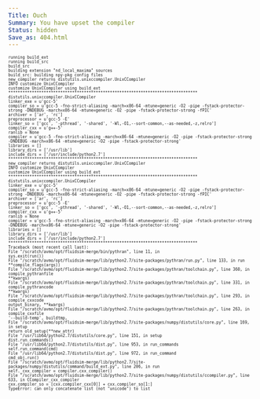 ```yaml
---
Title: Ouch
Summary: You have upset the compiler
Status: hidden
Save_as: 404.html
---
```


<style>
.main {
    text-align: center;
    position: relative;
}
.main h1 {
    transition: 300ms font-size;
    font-size: 150pt;
}
div.main div.admonition {
    position: fixed;
    top: 220px;
    left: 25px;
    right: 25px;
    transform: translateY(55px) rotate(5deg);
    margin: 0;
    animation: 500ms stamp both linear 1s;
    z-index: 10;
}

@keyframes stamp {
    from {
        opacity: 0;
        transform: scale(10);
    }
    10% {
        opacity: 1;
    }
    to {}
}

div.main div.admonition h1,
div.main div.admonition p {
    text-align: center;
}

div.main div.admonition h1 {
    font-style: italic;
}

@media (max-width: 415px) {
    div.main div.admonition h1 {
        font-size: 64pt;
    }
}
</style>

<div class='main' markdown='1'>

<div class='admonition m-note m-danger' markdown='1'>
# 404

We couldn't find the page you were looking for.

You probably meant to go somewhere else.

Click on the navbar to try a different page.

page.

</div>

</div>

<div class="main">
<style>
    .code {
        font-size: 6pt;
        white-space: pre-line;
        text-align: left;
        overflow-x: revert;
        color: var(--danger-filled-background-color);
        animation: 300ms shake1 linear 10;
    }

```
@keyframes shake1 {
    2% {
        transform: translate(0.5px, -1.5px) rotate(-0.5deg);
    }
    4% {
        transform: translate(0.5px, 1.5px) rotate(1.5deg);
    }
    6% {
        transform: translate(1.5px, 1.5px) rotate(1.5deg);
    }
    8% {
        transform: translate(2.5px, 1.5px) rotate(0.5deg);
    }
    10% {
        transform: translate(0.5px, 2.5px) rotate(0.5deg);
    }
    12% {
        transform: translate(1.5px, 1.5px) rotate(0.5deg);
    }
    14% {
        transform: translate(0.5px, 0.5px) rotate(0.5deg);
    }
    16% {
        transform: translate(-1.5px, -0.5px) rotate(1.5deg);
    }
    18% {
        transform: translate(0.5px, 0.5px) rotate(1.5deg);
    }
    20% {
        transform: translate(2.5px, 2.5px) rotate(1.5deg);
    }
    22% {
        transform: translate(0.5px, -1.5px) rotate(1.5deg);
    }
    24% {
        transform: translate(-1.5px, 1.5px) rotate(-0.5deg);
    }
    26% {
        transform: translate(1.5px, 0.5px) rotate(1.5deg);
    }
    28% {
        transform: translate(-0.5px, -0.5px) rotate(-0.5deg);
    }
    30% {
        transform: translate(1.5px, -0.5px) rotate(-0.5deg);
    }
    32% {
        transform: translate(2.5px, -1.5px) rotate(1.5deg);
    }
    34% {
        transform: translate(2.5px, 2.5px) rotate(-0.5deg);
    }
    36% {
        transform: translate(0.5px, -1.5px) rotate(0.5deg);
    }
    38% {
        transform: translate(2.5px, -0.5px) rotate(-0.5deg);
    }
    40% {
        transform: translate(-0.5px, 2.5px) rotate(0.5deg);
    }
    42% {
        transform: translate(-1.5px, 2.5px) rotate(0.5deg);
    }
    44% {
        transform: translate(-1.5px, 1.5px) rotate(0.5deg);
    }
    46% {
        transform: translate(1.5px, -0.5px) rotate(-0.5deg);
    }
    48% {
        transform: translate(2.5px, -0.5px) rotate(0.5deg);
    }
    50% {
        transform: translate(-1.5px, 1.5px) rotate(0.5deg);
    }
    52% {
        transform: translate(-0.5px, 1.5px) rotate(0.5deg);
    }
    54% {
        transform: translate(-1.5px, 1.5px) rotate(0.5deg);
    }
    56% {
        transform: translate(0.5px, 2.5px) rotate(1.5deg);
    }
    58% {
        transform: translate(2.5px, 2.5px) rotate(0.5deg);
    }
    60% {
        transform: translate(2.5px, -1.5px) rotate(1.5deg);
    }
    62% {
        transform: translate(-1.5px, 0.5px) rotate(1.5deg);
    }
    64% {
        transform: translate(-1.5px, 1.5px) rotate(1.5deg);
    }
    66% {
        transform: translate(0.5px, 2.5px) rotate(1.5deg);
    }
    68% {
        transform: translate(2.5px, -1.5px) rotate(1.5deg);
    }
    70% {
        transform: translate(2.5px, 2.5px) rotate(0.5deg);
    }
    72% {
        transform: translate(-0.5px, -1.5px) rotate(1.5deg);
    }
    74% {
        transform: translate(-1.5px, 2.5px) rotate(1.5deg);
    }
    76% {
        transform: translate(-1.5px, 2.5px) rotate(1.5deg);
    }
    78% {
        transform: translate(-1.5px, 2.5px) rotate(0.5deg);
    }
    80% {
        transform: translate(-1.5px, 0.5px) rotate(-0.5deg);
    }
    82% {
        transform: translate(-1.5px, 0.5px) rotate(-0.5deg);
    }
    84% {
        transform: translate(-0.5px, 0.5px) rotate(1.5deg);
    }
    86% {
        transform: translate(2.5px, 1.5px) rotate(0.5deg);
    }
    88% {
        transform: translate(-1.5px, 0.5px) rotate(1.5deg);
    }
    90% {
        transform: translate(-1.5px, -0.5px) rotate(-0.5deg);
    }
    92% {
        transform: translate(-1.5px, -1.5px) rotate(1.5deg);
    }
    94% {
        transform: translate(0.5px, 0.5px) rotate(-0.5deg);
    }
    96% {
        transform: translate(2.5px, -0.5px) rotate(-0.5deg);
    }
    98% {
        transform: translate(-1.5px, -1.5px) rotate(-0.5deg);
    }
}
```

</style>

<pre class='code'>
running build_ext
running build_src
build_src
building extension "nd_local_maxima" sources
build_src: building npy-pkg config files
new_compiler returns distutils.unixccompiler.UnixCCompiler
INFO     customize UnixCCompiler
customize UnixCCompiler using build_ext
********************************************************************************
distutils.unixccompiler.UnixCCompiler
linker_exe    = u'gcc-5'
compiler_so   = u'gcc-5 -fno-strict-aliasing -march=x86-64 -mtune=generic -O2 -pipe -fstack-protector-strong -DNDEBUG -march=x86-64 -mtune=generic -O2 -pipe -fstack-protector-strong -fPIC'
archiver      = ['ar', 'rc']
preprocessor  = u'gcc-5 -E'
linker_so     = ['gcc', '-pthread', '-shared', '-Wl,-O1,--sort-common,--as-needed,-z,relro']
compiler_cxx  = u'g++-5'
ranlib        = None
compiler      = u'gcc-5 -fno-strict-aliasing -march=x86-64 -mtune=generic -O2 -pipe -fstack-protector-strong -DNDEBUG -march=x86-64 -mtune=generic -O2 -pipe -fstack-protector-strong'
libraries     = []
library_dirs  = ['/usr/lib']
include_dirs  = ['/usr/include/python2.7']
********************************************************************************
new_compiler returns distutils.unixccompiler.UnixCCompiler
INFO     customize UnixCCompiler
customize UnixCCompiler using build_ext
********************************************************************************
distutils.unixccompiler.UnixCCompiler
linker_exe    = u'gcc-5'
compiler_so   = u'gcc-5 -fno-strict-aliasing -march=x86-64 -mtune=generic -O2 -pipe -fstack-protector-strong -DNDEBUG -march=x86-64 -mtune=generic -O2 -pipe -fstack-protector-strong -fPIC'
archiver      = ['ar', 'rc']
preprocessor  = u'gcc-5 -E'
linker_so     = ['gcc', '-pthread', '-shared', '-Wl,-O1,--sort-common,--as-needed,-z,relro']
compiler_cxx  = u'g++-5'
ranlib        = None
compiler      = u'gcc-5 -fno-strict-aliasing -march=x86-64 -mtune=generic -O2 -pipe -fstack-protector-strong -DNDEBUG -march=x86-64 -mtune=generic -O2 -pipe -fstack-protector-strong'
libraries     = []
library_dirs  = ['/usr/lib']
include_dirs  = ['/usr/include/python2.7']
********************************************************************************
Traceback (most recent call last):
  File "/scratch/avmo/opt/fluidsim-merge/bin/pythran", line 11, in <module>
    sys.exit(run())
  File "/scratch/avmo/opt/fluidsim-merge/lib/python2.7/site-packages/pythran/run.py", line 133, in run
    **compile_flags(args))
  File "/scratch/avmo/opt/fluidsim-merge/lib/python2.7/site-packages/pythran/toolchain.py", line 360, in compile_pythranfile
    **kwargs)
  File "/scratch/avmo/opt/fluidsim-merge/lib/python2.7/site-packages/pythran/toolchain.py", line 331, in compile_pythrancode
    **kwargs)
  File "/scratch/avmo/opt/fluidsim-merge/lib/python2.7/site-packages/pythran/toolchain.py", line 293, in compile_cxxcode
    output_binary, **kwargs)
  File "/scratch/avmo/opt/fluidsim-merge/lib/python2.7/site-packages/pythran/toolchain.py", line 263, in compile_cxxfile
    '--build-temp', buildtmp,
  File "/scratch/avmo/opt/fluidsim-merge/lib/python2.7/site-packages/numpy/distutils/core.py", line 169, in setup
    return old_setup(**new_attr)
  File "/usr/lib64/python2.7/distutils/core.py", line 151, in setup
    dist.run_commands()
  File "/usr/lib64/python2.7/distutils/dist.py", line 953, in run_commands
    self.run_command(cmd)
  File "/usr/lib64/python2.7/distutils/dist.py", line 972, in run_command
    cmd_obj.run()
  File "/scratch/avmo/opt/fluidsim-merge/lib/python2.7/site-packages/numpy/distutils/command/build_ext.py", line 206, in run
    self._cxx_compiler = compiler.cxx_compiler()
  File "/scratch/avmo/opt/fluidsim-merge/lib/python2.7/site-packages/numpy/distutils/ccompiler.py", line 633, in CCompiler_cxx_compiler
    cxx.compiler_so = [cxx.compiler_cxx[0]] + cxx.compiler_so[1:]
TypeError: can only concatenate list (not "unicode") to list
</div>
